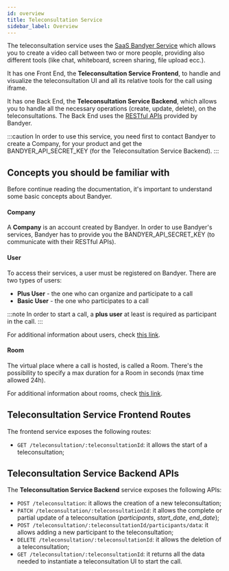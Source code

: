 ```yaml
---
id: overview
title: Teleconsultation Service
sidebar_label: Overview
---
```

The teleconsultation service uses the [SaaS Bandyer Service](https://www.bandyer.com/) which allows you to create a video call between two or more people, providing also different tools (like chat, whiteboard, screen sharing, file upload ecc.).

It has one Front End, the **Teleconsultation Service Frontend**, to handle and visualize the teleconsultation UI and all its relative tools for the call using iframe.

It has one Back End, the **Teleconsultation Service Backend**, which allows you to handle all the necessary operations (create, update, delete), on the teleconsultations. The Back End uses the [RESTful APIs](https://docs.bandyer.com/Bandyer-RESTAPI/) provided by Bandyer.

:::caution
In order to use this service, you need first to contact Bandyer to create a Company, for your product and get the BANDYER_API_SECRET_KEY (for the Teleconsultation Service Backend).
:::

## Concepts you should be familiar with
Before continue reading the documentation, it's important to understand some basic concepts about Bandyer.

#### Company
A **Company** is an account created by Bandyer.
In order to use Bandyer's services, Bandyer has to provide you the BANDYER_API_SECRET_KEY (to communicate with their RESTful APIs).

#### User
To access their services, a user must be registered on Bandyer.
There are two types of users:
 - **Plus User** - the one who can organize and participate to a call
 - **Basic User** - the one who participates to a call

:::note
In order to start a call, a **plus user** at least is required as participant in the call.
:::

For additional information about users, check [this link](https://docs.bandyer.com/Bandyer-RESTAPI/?shell#create-user).

#### Room
The virtual place where a call is hosted, is called a Room.
There's the possibility to specify a max duration for a Room in seconds (max time allowed 24h).

For additional information about rooms, check [this link](https://docs.bandyer.com/Bandyer-RESTAPI/?shell#create-room).

## Teleconsultation Service Frontend Routes
The frontend service exposes the following routes:
 - `GET /teleconsultation/:teleconsultationId`: it allows the start of a teleconsultation;

## Teleconsultation Service Backend APIs
The **Teleconsultation Service Backend** service exposes the following APIs:

 - `POST /teleconsultation`: it allows the creation of a new teleconsultation;
 - `PATCH /teleconsultation/:teleconsultationId`: it allows the complete or partial update of a teleconsultation (_participants_, *start_date*, *end_date*);
  - `POST /teleconsultation/:teleconsultationId/participants/data`: it allows adding a new participant to the teleconsultation;
 - `DELETE /teleconsultation/:teleconsultationId`: it allows the deletion of a teleconsultation;
 - `GET /teleconsultation/:teleconsultationId`: it returns all the data needed to instantiate a teleconsultation UI to start the call.
